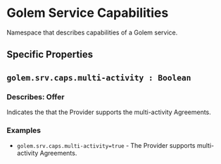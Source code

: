 # Golem Service Capabilities
Namespace that describes capabilities of a Golem service.

## Specific Properties

## `golem.srv.caps.multi-activity : Boolean`

### Describes: Offer

Indicates the that the Provider supports the multi-activity Agreements.

### **Examples**
* `golem.srv.caps.multi-activity=true` - The Provider supports multi-activity Agreements.

